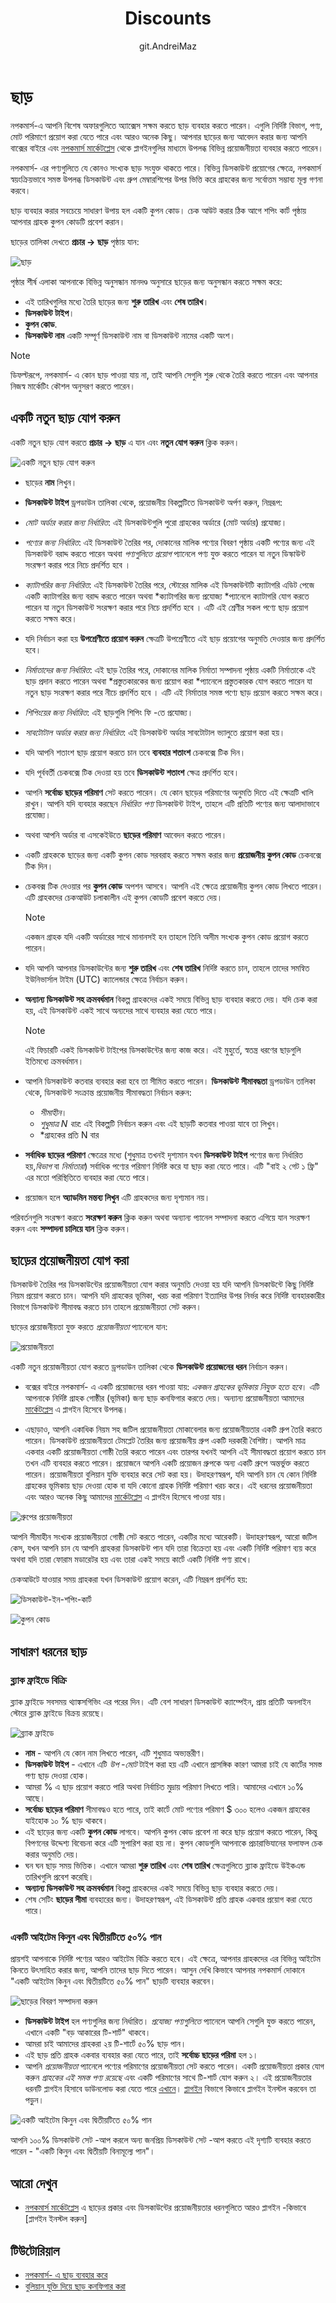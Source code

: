 ﻿---
title: Discounts
uid: bn/running-your-store/promotional-tools/discounts
author: git.AndreiMaz
contributors: git.MDRashedKhanMenon
---

# ছাড়

নপকমার্স-এ আপনি বিশেষ অফারগুলিতে অ্যাক্সেস সক্ষম করতে ছাড় ব্যবহার করতে পারেন। এগুলি নির্দিষ্ট বিভাগ, পণ্য, মোট পরিমাণে প্রয়োগ করা যেতে পারে এবং আরও অনেক কিছু। আপনার ছাড়ের জন্য আবেদন করার জন্য আপনি বাক্সের বাইরে এবং [নপকমার্স মার্কেটপ্লেস](http://www.nopcommerce.com/marketplace) থেকে প্লাগইনগুলির মাধ্যমে উপলব্ধ বিভিন্ন প্রয়োজনীয়তা ব্যবহার করতে পারেন।

নপকমার্স- এর পণ্যগুলিতে যে কোনও সংখ্যক ছাড় সংযুক্ত থাকতে পারে। বিভিন্ন ডিসকাউন্ট প্রয়োগের ক্ষেত্রে, নপকমার্স স্বয়ংক্রিয়ভাবে সমস্ত উপলব্ধ ডিসকাউন্ট এবং গ্রুপ মেম্বারশিপের উপর ভিত্তি করে গ্রাহকের জন্য সর্বোত্তম সম্ভাব্য মূল্য গণনা করবে।

ছাড় ব্যবহার করার সবচেয়ে সাধারণ উপায় হল একটি কুপন কোড। চেক আউট করার ঠিক আগে শপিং কার্ট পৃষ্ঠায় আপনার গ্রাহক কুপন কোডটি প্রবেশ করান।

ছাড়ের তালিকা দেখতে **প্রচার → ছাড়** পৃষ্ঠায় যান:

![ছাড়](_static/discounts/list.jpg)

পৃষ্ঠার শীর্ষ এলাকা আপনাকে বিভিন্ন অনুসন্ধান মানদণ্ড অনুসারে ছাড়ের জন্য অনুসন্ধান করতে সক্ষম করে:

- এই তারিখগুলির মধ্যে তৈরি ছাড়ের জন্য **শুরু তারিখ** এবং **শেষ তারিখ**।
- **ডিসকাউন্ট টাইপ**।
- **কুপন কোড**.
- **ডিসকাউন্ট নাম** একটি সম্পূর্ণ ডিসকাউন্ট নাম বা ডিসকাউন্ট নামের একটি অংশ।

> [!NOTE]
>
> ডিফল্টরূপে, নপকমার্স- এ কোন ছাড় পাওয়া যায় না, তাই আপনি সেগুলি শুরু থেকে তৈরি করতে পারেন এবং আপনার নিজস্ব মার্কেটিং কৌশল অনুসরণ করতে পারেন।

## একটি নতুন ছাড় যোগ করুন

একটি নতুন ছাড় যোগ করতে **প্রচার → ছাড়** এ যান এবং **নতুন যোগ করুন** ক্লিক করুন।

![একটি নতুন ছাড় যোগ করুন](_static/discounts/add-new.jpg)

- ছাড়ের **নাম** লিখুন।
- **ডিসকাউন্ট টাইপ** ড্রপডাউন তালিকা থেকে, প্রয়োজনীয় বিকল্পটিতে ডিসকাউন্ট অর্পণ করুন, নিম্নরূপ:
- *মোট অর্ডার করার জন্য নির্ধারিত*: এই ডিসকাউন্টগুলি পুরো গ্রাহকের অর্ডারে (মোট অর্ডার) প্রযোজ্য।
- *পণ্যের জন্য নির্ধারিত*: এই ডিসকাউন্ট তৈরির পর, দোকানের মালিক পণ্যের বিবরণ পৃষ্ঠায় একটি পণ্যের জন্য এই ডিসকাউন্ট বরাদ্দ করতে পারেন অথবা *পণ্যগুলিতে প্রয়োগ* প্যানেলে পণ্য যুক্ত করতে পারেন যা নতুন ডিস্কাউন্ট সংরক্ষণ করার পরে নিচে প্রদর্শিত হবে ।
- *ক্যাটাগরির জন্য নির্ধারিত*: এই ডিসকাউন্ট তৈরির পরে, স্টোরের মালিক এই ডিসকাউন্টটি ক্যাটাগরি এডিট পেজে একটি ক্যাটাগরির জন্য বরাদ্দ করতে পারেন অথবা *ক্যাটাগরির জন্য প্রযোজ্য *প্যানেলে ক্যাটাগরি যোগ করতে পারেন যা নতুন ডিসকাউন্ট সংরক্ষণ করার পরে নিচে প্রদর্শিত হবে । এটি এই শ্রেণীর সকল পণ্যে ছাড় প্রয়োগ করতে সক্ষম করে।
- যদি নির্বাচন করা হয় **উপশ্রেণীতে প্রয়োগ করুন** ক্ষেত্রটি উপশ্রেণীতে এই ছাড় প্রয়োগের অনুমতি দেওয়ার জন্য প্রদর্শিত হবে।
- *নির্মাতাদের জন্য নির্ধারিত*: এই ছাড় তৈরির পরে, দোকানের মালিক নির্মাতা সম্পাদনা পৃষ্ঠায় একটি নির্মাতাকে এই ছাড় প্রদান করতে পারেন অথবা *প্রস্তুতকারকের জন্য প্রয়োগ করা *প্যানেলে প্রস্তুতকারক যোগ করতে পারেন যা নতুন ছাড় সংরক্ষণ করার পরে নীচে প্রদর্শিত হবে । এটি এই নির্মাতার সমস্ত পণ্যে ছাড় প্রয়োগ করতে সক্ষম করে।
- *শিপিংয়ের জন্য নির্ধারিত*: এই ছাড়গুলি শিপিং ফি -তে প্রযোজ্য।
- *সাবটোটাল অর্ডার করার জন্য নির্ধারিত*: এই ডিসকাউন্ট অর্ডার সাবটোটাল ভ্যালুতে প্রয়োগ করা হয়।

- যদি আপনি শতাংশ ছাড় প্রয়োগ করতে চান তবে **ব্যবহার শতাংশ** চেকবক্সে টিক দিন।
- যদি পূর্ববর্তী চেকবক্সে টিক দেওয়া হয় তবে **ডিসকাউন্ট শতাংশ** ক্ষেত্র প্রদর্শিত হবে।
- আপনি **সর্বোচ্চ ছাড়ের পরিমাণ** সেট করতে পারেন। যে কোন ছাড়ের পরিমাণের অনুমতি দিতে এই ক্ষেত্রটি খালি রাখুন। আপনি যদি ব্যবহার করছেন *নির্ধারিত পণ্য* ডিসকাউন্ট টাইপ, তাহলে এটি প্রতিটি পণ্যের জন্য আলাদাভাবে প্রযোজ্য।

- অথবা আপনি অর্ডার বা এসকেইউতে **ছাড়ের পরিমাণ** আবেদন করতে পারেন।
- একটি গ্রাহককে ছাড়ের জন্য একটি কুপন কোড সরবরাহ করতে সক্ষম করার জন্য **প্রয়োজনীয় কুপন কোড** চেকবক্সে টিক দিন।
- চেকবক্স টিক দেওয়ার পর **কুপন কোড** অপশন আসবে। আপনি এই ক্ষেত্রে প্রয়োজনীয় কুপন কোড লিখতে পারেন। এটি গ্রাহকদের চেকআউট চলাকালীন এই কুপন কোডটি প্রবেশ করতে দেয়।
    > [!NOTE]
    >
    > একজন গ্রাহক যদি একটি অর্ডারের সাথে মানানসই হন তাহলে তিনি অসীম সংখ্যক কুপন কোড প্রয়োগ করতে পারেন।

- যদি আপনি আপনার ডিসকাউন্টের জন্য **শুরু তারিখ** এবং **শেষ তারিখ** নির্দিষ্ট করতে চান, তাহলে তাদের সমন্বিত ইউনিভার্সাল টাইম (UTC) ক্যালেন্ডার ক্ষেত্রে নির্বাচন করুন।
- **অন্যান্য ডিসকাউন্ট সহ ক্রমবর্ধমান** বিকল্প গ্রাহকদের একই সময়ে বিভিন্ন ছাড় ব্যবহার করতে দেয়। যদি চেক করা হয়, এই ডিসকাউন্ট একই সাথে অন্যদের সাথে ব্যবহার করা যেতে পারে।
  > [!NOTE]
  >
  > এই ফিচারটি একই ডিসকাউন্ট টাইপের ডিসকাউন্টের জন্য কাজ করে। এই মুহুর্তে, স্বতন্ত্র ধরণের ছাড়গুলি ইতিমধ্যে ক্রমবর্ধমান।

- আপনি ডিসকাউন্ট কতবার ব্যবহার করা হবে তা সীমিত করতে পারেন। **ডিসকাউন্ট সীমাবদ্ধতা** ড্রপডাউন তালিকা থেকে, ডিসকাউন্ট সংক্রান্ত প্রয়োজনীয় সীমাবদ্ধতা নির্বাচন করুন:
  - *সীমাহীন*।
  - *শুধুমাত্র N বার*: এই বিকল্পটি নির্বাচন করুন এবং এই ছাড়টি কতবার পাওয়া যাবে তা লিখুন।
  - *গ্রাহকের প্রতি N বার

- **সর্বাধিক ছাড়ের পরিমাণ** ক্ষেত্রের মধ্যে (শুধুমাত্র তখনই দৃশ্যমান যখন **ডিসকাউন্ট টাইপ** পণ্যের জন্য নির্ধারিত হয়,*বিভাগ* বা *নির্মাতারা*) সর্বাধিক পণ্যের পরিমাণ নির্দিষ্ট করে যা ছাড় করা যেতে পারে। এটি "বাই ২ গেট ১ ফ্রি" এর মতো পরিস্থিতিতে ব্যবহার করা যেতে পারে।
- প্রয়োজন হলে **অ্যাডমিন মন্তব্য লিখুন** এটি গ্রাহকদের জন্য দৃশ্যমান নয়।

পরিবর্তনগুলি সংরক্ষণ করতে **সংরক্ষণ করুন** ক্লিক করুন অথবা অন্যান্য প্যানেল সম্পাদনা করতে এগিয়ে যান সংরক্ষণ করুন এবং **সম্পাদনা চালিয়ে যান** ক্লিক করুন।

## ছাড়ের প্রয়োজনীয়তা যোগ করা

ডিসকাউন্ট তৈরির পর ডিসকাউন্টের প্রয়োজনীয়তা যোগ করার অনুমতি দেওয়া হয় যদি আপনি ডিসকাউন্টে কিছু নির্দিষ্ট নিয়ম প্রয়োগ করতে চান।
আপনি যদি গ্রাহকের ভূমিকা, খরচ করা পরিমাণ ইত্যাদির উপর নির্ভর করে নির্দিষ্ট ব্যবহারকারীর বিভাগে ডিসকাউন্ট সীমাবদ্ধ করতে চান তাহলে প্রয়োজনীয়তা সেট করুন।

ছাড়ের প্রয়োজনীয়তা যুক্ত করতে *প্রয়োজনীয়তা* প্যানেলে যান:

![প্রয়োজনীয়তা](_static/discounts/requirements.jpg)

একটি নতুন প্রয়োজনীয়তা যোগ করতে ড্রপডাউন তালিকা থেকে **ডিসকাউন্ট প্রয়োজনের ধরন** নির্বাচন করুন।

- বক্সের বাইরে নপকমার্স- এ একটি প্রয়োজনের ধরন পাওয়া যায়: *একজন গ্রাহকের ভূমিকায় নিযুক্ত হতে হবে*। এটি আপনাকে নির্দিষ্ট গ্রাহক গোষ্ঠীর (ভূমিকা) জন্য ছাড় কনফিগার করতে দেয়। অন্যান্য প্রয়োজনীয়তা আমাদের [মার্কেটপ্লেস](https://www.nopcommerce.com/en/extensions?searchterm=discount+requirement&category=discounts-promotions) এ প্লাগইন হিসেবে উপলব্ধ।

- এছাড়াও, আপনি একাধিক নিয়ম সহ জটিল প্রয়োজনীয়তা মোকাবেলার জন্য প্রয়োজনীয়তার একটি গ্রুপ তৈরি করতে পারেন। ডিসকাউন্ট প্রয়োজনীয়তা টেমপ্লেট তৈরির জন্য প্রয়োজনীয় গ্রুপ একটি দরকারী বৈশিষ্ট্য। আপনি মাত্র একবার একটি প্রয়োজনীয়তা গোষ্ঠী তৈরি করতে পারেন এবং তারপর যখনই আপনি এই সীমাবদ্ধতা প্রয়োগ করতে চান তখন এটি ব্যবহার করতে পারেন। প্রয়োজনে আপনি একটি প্রয়োজন গ্রুপকে অন্য একটি গ্রুপে অন্তর্ভুক্ত করতে পারেন।
  প্রয়োজনীয়তা বুলিয়ান যুক্তি ব্যবহার করে সেট করা হয়। উদাহরণস্বরূপ, যদি আপনি চান যে কোন নির্দিষ্ট গ্রাহকের ভূমিকায় ছাড় দেওয়া হোক বা যদি কোনো গ্রাহক নির্দিষ্ট পরিমাণ খরচ করে। এই ধরনের প্রয়োজনীয়তা এবং আরও অনেক কিছু আমাদের [মার্কেটপ্লেস](https://www.nopcommerce.com/en/extensions?searchterm=discount+requirement&category=discounts-promotions) এ প্লাগইন হিসেবে পাওয়া যায়।

![গ্রুপের প্রয়োজনীয়তা](_static/discounts/discount-requirenents-group.png)

আপনি সীমাহীন সংখ্যক প্রয়োজনীয়তা গোষ্ঠী সেট করতে পারেন, একটির মধ্যে আরেকটি। উদাহরণস্বরূপ, আরো জটিল কেস, যখন আপনি চান যে আপনি গ্রাহকরা ডিসকাউন্ট পান যদি তারা বিক্রেতা হয় এবং একটি নির্দিষ্ট পরিমাণ ব্যয় করে অথবা যদি তারা ফোরাম মডারেটর হয় এবং তারা একই সময়ে কার্টে একটি নির্দিষ্ট পণ্য রাখে।

চেকআউটে যাওয়ার সময় গ্রাহকরা যখন ডিসকাউন্ট প্রয়োগ করেন, এটি নিম্নরূপ প্রদর্শিত হয়:

![ডিসকাউন্ট-ইন-শপিং-কার্ট](_static/discounts/discount-in-shopping-cart.png)

![কুপন কোড](_static/discounts/coupone-code.png)


## সাধারণ ধরনের ছাড়

### ব্ল্যাক ফ্রাইডে বিক্রি

ব্ল্যাক ফ্রাইডে সবসময় থ্যাঙ্কসগিভিং এর পরের দিন। এটি বেশ সাধারণ ডিসকাউন্ট ক্যাম্পেইন, প্রায় প্রতিটি অনলাইন স্টোরে ব্ল্যাক ফ্রাইডে বিক্রয় রয়েছে।

![ব্ল্যাক ফ্রাইডে](_static/discounts/Black-friday.png)

- **নাম** - আপনি যে কোন নাম লিখতে পারেন, এটি শুধুমাত্র অভ্যন্তরীণ।
- **ডিসকাউন্ট টাইপ** - এখানে এটি *উপ -মোট* টাইপ করা হয় এটি এখানে প্রাসঙ্গিক কারণ আমরা চাই যে কার্টের সমস্ত পণ্য ছাড় দেওয়া হোক।
- আমরা % এ ছাড় প্রয়োগ করতে পারি অথবা নির্বাচিত মুদ্রায় পরিমাণ লিখতে পারি। আমাদের এখানে ১০% আছে।
- **সর্বোচ্চ ছাড়ের পরিমাণ** সীমাবদ্ধও হতে পারে, তাই কার্টে মোট পণ্যের পরিমাণ $ ৩০০ হলেও একজন গ্রাহকের যাইহোক ১০ % ছাড় থাকবে।
- এই ছাড়ের জন্য একটি **কুপন কোড** লাগবে। আপনি কুপন কোড প্রবেশ না করে ছাড় প্রয়োগ করতে পারেন, কিন্তু বিপণনের উদ্দেশ্য বিবেচনা করে এটি সুপারিশ করা হয় না। কুপন কোডগুলি আপনাকে প্রচারাভিযানের ফলাফল চেক করার অনুমতি দেয়।
- ঘন ঘন ছাড় সময় ভিত্তিক। এখানে আমরা **শুরু তারিখ** এবং **শেষ তারিখ** ক্ষেত্রগুলিতে ব্ল্যাক ফ্রাইডে উইকএন্ড তারিখগুলি প্রবেশ করেছি।
- **অন্যান্য ডিসকাউন্ট সহ ক্রমবর্ধমান** বিকল্প গ্রাহকদের একই সময়ে বিভিন্ন ছাড় ব্যবহার করতে দেয়।
- শেষ সেটিং **ছাড়ের সীমা** ব্যবহারের জন্য। উদাহরণস্বরূপ, এই ডিসকাউন্ট প্রতি গ্রাহক একবার প্রয়োগ করা যেতে পারে।

### একটি আইটেম কিনুন এবং দ্বিতীয়টিতে ৫০% পান

প্রায়শই আপনাকে নির্দিষ্ট পণ্যের আরও আইটেম বিক্রি করতে হবে। এই ক্ষেত্রে, আপনার গ্রাহকদের এর বিভিন্ন আইটেম কিনতে উৎসাহিত করার জন্য, আপনি তাদের ছাড় দিতে পারেন। আসুন দেখি কিভাবে আপনার নপকমার্স দোকানে "একটি আইটেম কিনুন এবং দ্বিতীয়টিতে ৫০% পান" ছাড়টি ব্যবহার করবেন।

![ছাড়ের বিবরণ সম্পাদনা করুন](_static/discounts/buy_১.png)

- **ডিসকাউন্ট টাইপ** হল পণ্যগুলির জন্য নির্ধারিত। *প্রযোজ্য পণ্যগুলিতে* প্যানেলে আপনি সেগুলি যুক্ত করতে পারেন, এখানে একটি "বড় আকারের টি-শার্ট" থাকবে।
- আমরা চাই আমাদের গ্রাহকরা ২য় টি-শার্টে ৫০% ছাড় পান।
- এই ছাড় প্রতি গ্রাহক একবার ব্যবহার করা যেতে পারে, তাই **সর্বোচ্চ ছাড়ের পরিমা** হল ১।
- আপনি *প্রয়োজনীয়তা* প্যানেলে পণ্যের পরিমাণের প্রয়োজনীয়তা সেট করতে পারেন। একটি প্রয়োজনীয়তা প্রকার যোগ করুন *গ্রাহকের এই সমস্ত পণ্য রয়েছে* এবং একটি পরিমাণের সাথে টি-শার্ট যোগ করুন ২। এই প্রয়োজনীয়তার ধরনটি প্লাগইন হিসাবে ডাউনলোড করা যেতে পারে [এখানে](https://www.nopcommerce.com/en/has-all-products-discount-requirement-rule)। [প্লাগইন](xref:bn/getting-start/advanced-configuration/plugins-in-nopcommerce) বিভাগে কিভাবে প্লাগইন ইনস্টল করবেন তা পড়ুন।

![একটি আইটেম কিনুন এবং দ্বিতীয়টিতে ৫০% পান](_static/discounts/buy_2.png)

আপনি ১০০% ডিসকাউন্ট সেট -আপ করলে অন্য জনপ্রিয় ডিসকাউন্ট সেট -আপ করতে এই দৃশ্যটি ব্যবহার করতে পারেন - "একটি কিনুন এবং দ্বিতীয়টি বিনামূল্যে পান"।


## আরো দেখুন

- [নপকমার্স মার্কেটপ্লেস](http://www.nopcommerce.com/marketplace) এ ছাড়ের প্রকার এবং ডিসকাউন্টের প্রয়োজনীয়তার ধরনগুলিতে আরও প্লাগইন
-কিভাবে [প্লাগইন ইনস্টল করুন]

## টিউটোরিয়াল

- [নপকমার্স- এ ছাড় ব্যবহার করে](https://www.youtube.com/watch?v=cAXxnV79dzw&index=7&list=PLnL_aDfmRHwsbhj621A-RFb1KnzeFxYz4)
- [বুলিয়ান যুক্তি দিয়ে ছাড় কনফিগার করা](https://www.youtube.com/watch?v=gBtZG3OcjnQ)